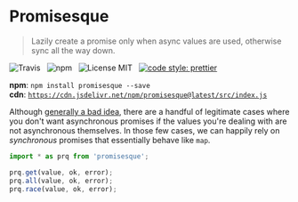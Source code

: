 # Promisesque

> Lazily create a promise only when async values are used, otherwise sync all the way down.

![Travis](http://img.shields.io/travis/Wildhoney/Promisesque.svg?style=for-the-badge)
&nbsp;
![npm](http://img.shields.io/npm/v/promisesque.svg?style=for-the-badge)
&nbsp;
![License MIT](http://img.shields.io/badge/license-mit-lightgrey.svg?style=for-the-badge)
&nbsp;
[![code style: prettier](https://img.shields.io/badge/code_style-prettier-ff69b4.svg?style=for-the-badge)](https://github.com/prettier/prettier)

**npm**: `npm install promisesque --save`
<br />
**cdn**: [`https://cdn.jsdelivr.net/npm/promisesque@latest/src/index.js`](https://cdn.jsdelivr.net/npm/promisesque@latest/src/index.js)

Although [generally a bad idea](https://medium.com/@bluepnume/intentionally-unleashing-zalgo-with-promises-ab3f63ead2fd), there are a handful of legitimate cases where you don't want asynchronous promises if the values you're dealing with are not asynchronous themselves. In those few cases, we can happily rely on *synchronous* promises that essentially behave like `map`.

```javascript
import * as prq from 'promisesque';

prq.get(value, ok, error);
prq.all(value, ok, error);
prq.race(value, ok, error);
```
